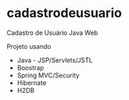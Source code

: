 # cadastrodeusuario
Cadastro de Usuário Java Web

Projeto usando
 * Java - JSP/Servlets/JSTL
 * Boostrap
 * Spring MVC/Security
 * Hibernate
 * H2DB
 
